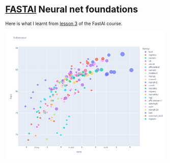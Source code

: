 # **[FASTAI](https://www.fast.ai/)** Neural net foundations

Here is what I learnt from [lesson 3](https://course.fast.ai/Lessons/lesson3.html) of the FastAI course. 

![](images/whichmodelsarebest.png "Reference This: What Models are Best?")
